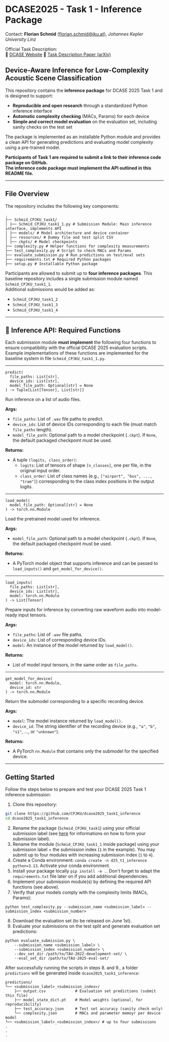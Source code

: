 # DCASE2025 - Task 1 - Inference Package

Contact: **Florian Schmid** (florian.schmid@jku.at), *Johannes Kepler University Linz*

Official Task Description:  
🔗 [DCASE Website](https://dcase.community/challenge2025/task-low-complexity-acoustic-scene-classification-with-device-information) 
📄 [Task Description Paper (arXiv)](https://arxiv.org/pdf/2505.01747) 


## Device-Aware Inference for Low-Complexity Acoustic Scene Classification

This repository contains the **inference package** for DCASE 2025 Task 1 and is designed to support:
- **Reproducible and open research** through a standardized Python inference interface  
- **Automatic complexity checking** (MACs, Params) for each device  
- **Simple and correct model evaluation** on the evaluation set, including sanity checks on the test set  

The package is implemented as an installable Python module and provides a clean API for generating predictions and evaluating model complexity using a pre-trained model.

**Participants of Task 1 are required to submit a link to their inference code package on GitHub.  
The inference code package must implement the API outlined in this README file.**


---

## File Overview

The repository includes the following key components:

```
.
├── Schmid_CPJKU_task1/
│ ├── Schmid_CPJKU_task1_1.py # Submission Module: Main inference interface, implements API
│ ├── models/ # Model architecture and device container
│ ├── resources/ # Dummy file and test split CSV
│ ├── ckpts/ # Model checkpoints
├── complexity.py # Helper functions for complexity measurements
├── test_complexity.py # Script to check MACs and Params
├── evaluate_submission.py # Run predictions on test/eval sets
├── requirements.txt # Required Python packages
├── setup.py # Installable Python package
```


Participants are allowed to submit up to **four inference packages**. This baseline repository includes a single submission module named `Schmid_CPJKU_task1_1`.  
Additional submissions would be added as:

- `Schmid_CPJKU_task1_2`
- `Schmid_CPJKU_task1_3`
- `Schmid_CPJKU_task1_4`

---

## 🧩 Inference API: Required Functions

Each submission module **must implement** the following four functions to ensure compatibility with the official DCASE 2025 evaluation scripts.  
Example implementations of these functions are implemented for the baseline system in file `Schmid_CPJKU_task1_1.py`.

---

```
predict(
  file_paths: List[str], 
  device_ids: List[str], 
  model_file_path: Optional[str] = None
) -> Tuple[List[Tensor], List[str]]
```

Run inference on a list of audio files.

**Args:**
- `file_paths`: List of `.wav` file paths to predict.
- `device_ids`: List of device IDs corresponding to each file (must match `file_paths` length).
- `model_file_path`: Optional path to a model checkpoint (`.ckpt`). If `None`, the default packaged checkpoint must be used.

**Returns:**
- A tuple `(logits, class_order)`:
  - `logits`: List of tensors of shape `[n_classes]`, one per file, in the original input order.
  - `class_order`: List of class names (e.g., `["airport", "bus", ..., "tram"]`) corresponding to the class index positions in the output logits.

---

```
load_model(
  model_file_path: Optional[str] = None
) -> torch.nn.Module
```

Load the pretrained model used for inference.

**Args:**
- `model_file_path`: Optional path to a model checkpoint (`.ckpt`). If `None`, the default packaged checkpoint must be used.

**Returns:**
- A PyTorch model object that supports inference and can be passed to `load_inputs()` and `get_model_for_device()`.

---

```
load_inputs(
  file_paths: List[str],
  device_ids: List[str],
  model: torch.nn.Module
) -> List[Tensor]
```

Prepare inputs for inference by converting raw waveform audio into model-ready input tensors.

**Args:**
- `file_paths`: List of `.wav` file paths.
- `device_ids`: List of corresponding device IDs.
- `model`: An instance of the model returned by `load_model()`.

**Returns:**
- List of model input tensors, in the same order as `file_paths`.

---

```
get_model_for_device(
  model: torch.nn.Module, 
  device_id: str
) -> torch.nn.Module
```

Return the submodel corresponding to a specific recording device.

**Args:**
- `model`: The model instance returned by `load_model()`.
- `device_id`: The string identifier of the recording device (e.g., `"a"`, `"b"`, `"s1"`, ..., or `"unknown"`).

**Returns:**
- A PyTorch `nn.Module` that contains only the submodel for the specified device.

---


## Getting Started

Follow the steps below to prepare and test your DCASE 2025 Task 1 inference submission:

1. Clone this repository:

```bash
git clone https://github.com/CPJKU/dcase2025_task1_inference
cd dcase2025_task1_inference
```

2. Rename the package (`Schmid_CPJKU_task1`) using your official submission label (see [here](https://dcase.community/challenge2024/submission#submission-label) for informations on how to form your submission label).
3. Rename the module (`Schmid_CPJKU_task1_1` inside package) using your submission label + the submission index (`1` in the example). You may submit up to four modules with increasing submission index (`1` to `4`).
4. Create a Conda environment: `conda create -n d25_t1_inference python=3.13`. Activate your conda environment.
5. Install your package locally `pip install -e .`. Don't forget to adapt the `requirements.txt` file later on if you add additional dependencies.
6. Implement your submission module(s) by defining the required API functions (see above). 
7. Verify that your models comply with the complexity limits (MACs, Params):

```python test_complexity.py --submission_name <submission_label> --submission_index <submission_number>```

8. Download the evaluation set (to be released on June 1st). 
9. Evaluate your submissions on the test split and generate evaluation set predictions:
```
python evaluate_submission.py \
    --submission_name <submission_label> \
    --submission_index <submission_number> \
    --dev_set_dir /path/to/TAU-2022-development-set/ \
    --eval_set_dir /path/to/TAU-2025-eval-set/
```

After successfully running the scripts in steps 8. and 9., a folder `predictions` will be generated inside `dcase2025_task1_inference`:

```
predictions/
└── <submission_label>_<submission_index>/
    ├── output.csv             # Evaluation set predictions (submit this file)
    ├── model_state_dict.pt    # Model weights (optional, for reproducibility)
    ├── test_accuracy.json     # Test set accuracy (sanity check only)
    └── complexity.json        # MACs and parameter memoyr per device model
└── <submission_label>_<submission_index>/ # up to four submissions
.
.
.
```
